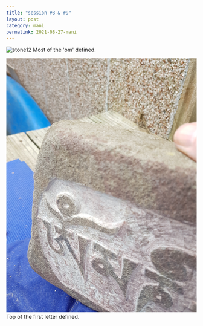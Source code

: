 ```yaml
---
title: "session #8 & #9"
layout: post
category: mani
permalink: 2021-08-27-mani
---
```


![stone12](/assets/images/mani/mani10/stone12.jpg)
Most of the 'om' defined.


![stone11](/assets/images/mani/mani10/stone11.jpg)
Top of the first letter defined.
